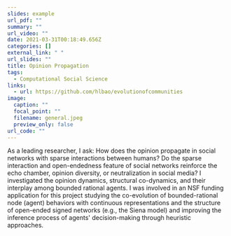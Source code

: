 ```yaml
---
slides: example
url_pdf: ""
summary: ""
url_video: ""
date: 2021-03-31T00:18:49.656Z
categories: []
external_link: " "
url_slides: ""
title: Opinion Propagation
tags:
  - Computational Social Science
links:
  - url: https://github.com/hlbao/evolutionofcommunities
image:
  caption: ""
  focal_point: ""
  filename: general.jpeg
  preview_only: false
url_code: ""
---
```

As a leading researcher, I ask: How does the opinion propagate in social networks with sparse interactions between humans? Do the sparse interaction and open-endedness feature of social networks reinforce the echo chamber, opinion diversity, or neutralization in social media? I investigated the opinion dynamics, structural co-dynamics, and their interplay among bounded rational agents. I was involved in an NSF funding application for this project studying the co-evolution of bounded-rational node (agent) behaviors with continuous representations and the structure of open-ended signed networks (e.g., the Siena model) and improving the inference process of agents' decision-making through heuristic approaches.
